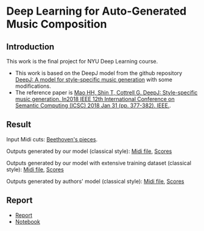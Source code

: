 # Deep Learning for Auto-Generated Music Composition

## Introduction
This work is the final project for NYU Deep Learning course.
- This work is based on the DeepJ model from the github repository [DeepJ: A model for style-specific music generation](https://github.com/calclavia/DeepJ) with some modifications.
- The reference paper is [Mao HH, Shin T, Cottrell G. DeepJ: Style-specific music generation. In2018 IEEE 12th International Conference on Semantic Computing (ICSC) 2018 Jan 31 (pp. 377-382). IEEE.](https://arxiv.org/abs/1801.00887).

## Result
Input Midi cuts: [Beethoven's pieces](http://www.piano-midi.de/beeth.htm#:~:text=OGG-,1.%20Movement,-Allegro%20molto%20e).

Outputs generated by our model (classical style): [Midi file](https://github.com/superChoi7/DLFinalProject/blob/base/outputs/ours-withInput/output_0.midi), [Scores](https://github.com/superChoi7/DLFinalProject/blob/base/outputs/ours-withInput/output_0.pdf)

Outputs generated by our model with extensive training dataset (classical style): [Midi file](https://github.com/superChoi7/DLFinalProject/blob/base/outputs/ours-withInput-long/output_0.midi), [Scores](https://github.com/superChoi7/DLFinalProject/blob/base/outputs/ours-withInput-long/output_0.pdf)

Outputs generated by authors' model (classical style): [Midi file](https://github.com/superChoi7/DLFinalProject/blob/base/outputs/authors-withInput/output_1.midi), [Scores](https://github.com/superChoi7/DLFinalProject/blob/base/outputs/authors-withInput/output_1.pdf)

## Report

- [Report](https://github.com/superChoi7/DLFinalProject/blob/base/DL_Project_Report.pdf)
- [Notebook](https://github.com/superChoi7/DLFinalProject/blob/base/main.ipynb)
